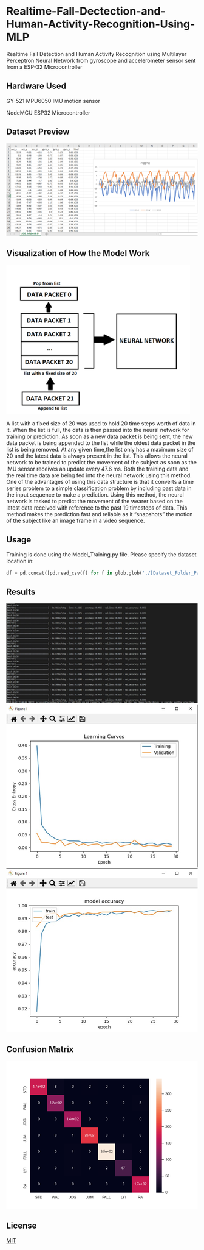 # Realtime-Fall-Dectection-and-Human-Activity-Recognition-Using-MLP

Realtime Fall Detection and Human Activity Recognition using Multilayer Perceptron Neural Network from gyroscope and accelerometer sensor sent from a ESP-32 Microcontroller

## Hardware Used

GY-521 MPU6050 IMU motion sensor

NodeMCU ESP32 Microcontroller

## Dataset Preview
![Image_1](Results/5.png)

## Visualization of How the Model Work
![Image_6](Results/6.png)

A list with a fixed size of 20 was used to hold 20 time steps worth of data in it. When the list is full, the data is then passed into the neural network for training or prediction. As soon as a new data packet is being sent, the new data packet is being appended to the list while the oldest data packet in the list is being removed. At any given time,the list only has a maximum size of 20 and the latest data is always present in the list. This allows the neural network to be trained to predict the movement of the subject as soon as the IMU sensor receives an update every 47.6 ms. Both the training data and the real time data are being fed into the neural network using this method.
One of the advantages of using this data structure is that it converts a time series problem to a simple classification problem by including past data in the input sequence to make a prediction. Using this method, the neural network is tasked to predict the movement of the wearer based on the latest data received with reference to the past 19 timesteps of data. This method makes the prediction fast and reliable as it “snapshots” the motion of the subject like an image frame in a video sequence.

## Usage 

Training is done using the Model_Training.py file. Please specify the dataset location in:

```python
df = pd.concat([pd.read_csv(f) for f in glob.glob('./[Dataset_Folder_Path]/*.csv')], ignore_index = True)
```


## Results

![Image_2](Results/4.jpeg)
![Image_3](Results/2.jpeg)
![Image_4](Results/3.jpeg)

## Confusion Matrix

![Image_5](Results/1.png)


## License
[MIT](https://choosealicense.com/licenses/mit/)
